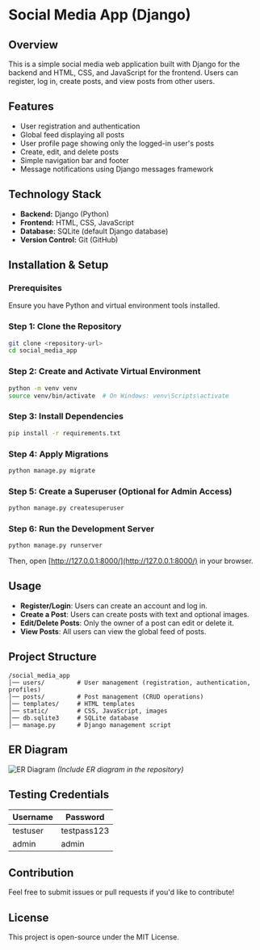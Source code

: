 # Social Media App (Django)

## Overview
This is a simple social media web application built with Django for the backend and HTML, CSS, and JavaScript for the frontend. Users can register, log in, create posts, and view posts from other users.

## Features
- User registration and authentication
- Global feed displaying all posts
- User profile page showing only the logged-in user's posts
- Create, edit, and delete posts
- Simple navigation bar and footer
- Message notifications using Django messages framework

## Technology Stack
- **Backend:** Django (Python)
- **Frontend:** HTML, CSS, JavaScript
- **Database:** SQLite (default Django database)
- **Version Control:** Git (GitHub)

## Installation & Setup
### Prerequisites
Ensure you have Python and virtual environment tools installed.

### Step 1: Clone the Repository
```sh
git clone <repository-url>
cd social_media_app
```

### Step 2: Create and Activate Virtual Environment
```sh
python -m venv venv
source venv/bin/activate  # On Windows: venv\Scripts\activate
```

### Step 3: Install Dependencies
```sh
pip install -r requirements.txt
```

### Step 4: Apply Migrations
```sh
python manage.py migrate
```

### Step 5: Create a Superuser (Optional for Admin Access)
```sh
python manage.py createsuperuser
```

### Step 6: Run the Development Server
```sh
python manage.py runserver
```
Then, open [http://127.0.0.1:8000/](http://127.0.0.1:8000/) in your browser.

## Usage
- **Register/Login**: Users can create an account and log in.
- **Create a Post**: Users can create posts with text and optional images.
- **Edit/Delete Posts**: Only the owner of a post can edit or delete it.
- **View Posts**: All users can view the global feed of posts.

## Project Structure
```
/social_media_app
│── users/         # User management (registration, authentication, profiles)
│── posts/         # Post management (CRUD operations)
│── templates/     # HTML templates
│── static/        # CSS, JavaScript, images
│── db.sqlite3     # SQLite database
│── manage.py      # Django management script
```

## ER Diagram
![ER Diagram](er_diagram.png) *(Include ER diagram in the repository)*

## Testing Credentials
| Username | Password |
|----------|---------|
| testuser | testpass123 |
| admin    | admin |

## Contribution
Feel free to submit issues or pull requests if you'd like to contribute!

## License
This project is open-source under the MIT License.

